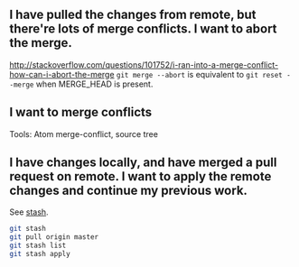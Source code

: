 ## I have pulled the changes from remote, but there're lots of merge conflicts. I want to abort the merge.
http://stackoverflow.com/questions/101752/i-ran-into-a-merge-conflict-how-can-i-abort-the-merge
`git merge --abort` is equivalent to `git reset --merge` when MERGE_HEAD is present.

## I want to merge conflicts
Tools: Atom merge-conflict, source tree

## I have changes locally, and have merged a pull request on remote. I want to apply the remote changes and continue my previous work.
See [stash](https://git-scm.com/book/en/v1/Git-Tools-Stashing).

```sh
git stash
git pull origin master
git stash list
git stash apply
```
